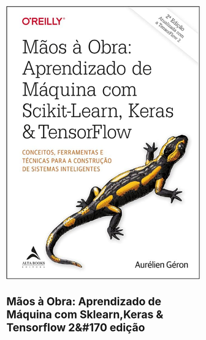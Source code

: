 <div align="center">
    <img src="/img/Capa.jpg">
</div>


# Mãos à Obra: Aprendizado de Máquina com Sklearn,Keras & Tensorflow 2&#170 edição 